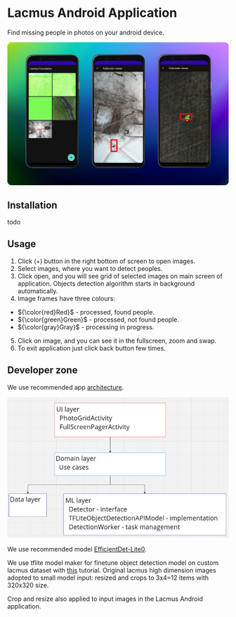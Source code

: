 # Lacmus Android Application 

Find missing people in photos on your android device. 

![Lacmus application screen preview](doc/lacmus_app_preview.png)

## Installation

todo

## Usage

1. Click (+) button in the right bottom of screen to open images. 
2. Select images, where you want to detect peoples. 
3. Click open, and you will see grid of selected images on main screen of application. Objects detection algorithm starts in background automatically. 
4. Image frames have three colours: 
- ${\color{red}Red}$ - processed, found people. 
- ${\color{green}Green}$ - processed, not found people. 
- ${\color{gray}Gray}$ - processing in progress.
5. Click on image, and you can see it in the fullscreen, zoom and swap. 
6. To exit application just click back button few times. 

## Developer zone

We use recommended app [architecture](https://developer.android.com/topic/architecture#recommended-app-arch).  

![Application acrchitecture](doc/arch.jpg)

We use recommended model [EfficientDet-Lite0](https://www.tensorflow.org/lite/android/tutorials/object_detection).   

We use tflite model maker for finetune object detection model on custom lacmus dataset with [this](https://www.tensorflow.org/lite/models/modify/model_maker/object_detection) tutorial. 
Original lacmus high dimension images adopted to small model input: resized and crops to 3x4=12 items with 320x320 size.   

Crop and resize also applied to input images in the Lacmus Android application.  

